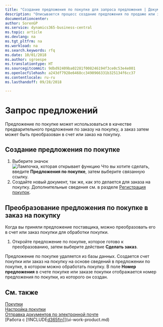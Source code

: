 ```yaml
---
title: "Создание предложения по покупке для запроса предложения | Документы Майкрософт"
description: "Описывается процесс создание предложения по продаже или запроса предложения (RFQ) для записи вашего предложения клиенту для продажи продуктов на определенных условиях."
documentationcenter: 
author: SorenGP
ms.service: dynamics365-business-central
ms.topic: article
ms.devlang: na
ms.tgt_pltfrm: na
ms.workload: na
ms.search.keywords: rfq
ms.date: 10/01/2018
ms.author: sgroespe
ms.translationtype: HT
ms.sourcegitcommit: 9dbd92409ba02281f008246194f3ce0c53e4e001
ms.openlocfilehash: a243df7928e6468cc3490966331b325134f6cc37
ms.contentlocale: ru-ru
ms.lasthandoff: 09/28/2018

---
```

# <a name="request-quotes"></a>Запрос предложений
Предложение по покупке может использоваться в качестве предварительного предложения по заказу на покупку, а заказ затем может быть преобразован в счет или заказ на покупку.


## <a name="to-create-a-purchase-quote"></a>Создание предложения по покупке
1. Выберите значок ![Лампочка, которая открывает функцию Что вы хотите сделать](media/ui-search/search_small.png "Что вы хотите сделать"), введите **Предложения по покупке**, затем выберите связанную ссылку.
2. Создайте новый документ, так же, как это делается для заказа на покупку. Дополнительные сведения см. в разделе [Регистрация покупок](purchasing-how-record-purchases.md).

## <a name="to-convert-a-purchase-quote-to-a-purchase-order"></a>Преобразование предложения по покупке в заказ на покупку
Когда вы приняли предложение поставщика, можно преобразовать его в счет или заказ покупки для обработки покупки.

1. Откройте предложение по покупке, которое готово к преобразованию, затем выберите действие **Сделать заказ**.

Предложение по покупке удаляется из базы данных. Создается счет покупки или заказ на покупку на основе сведений в предложении по покупке, в котором можно обработать покупку. В поле **Номер предложения** в счете покупке или заказе покупки отображается номер предложения по покупки, из которого он создан.

## <a name="see-also"></a>См. также
[Покупки](purchasing-manage-purchasing.md)  
[Настройка покупки](purchasing-setup-purchasing.md)  
[Отправка документов по электронной почте](ui-how-send-documents-email.md)  
[Работа с [!INCLUDE[d365fin](includes/d365fin_md.md)]](ui-work-product.md)

